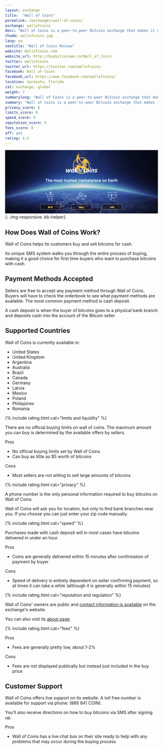 ```yaml
---
layout: exchange
title:  "Wall of Coins"
permalink: /exchanges/wall-of-coins/
exchange: wallofcoins
desc: "Wall of Coins is a peer-to-peer Bitcoin exchange that makes it easy to buy and sell bitcoins."
thumb: wallofcoins.jpg
lang: en
seotitle: "Wall of Coins Review"
website: WallofCoins.com
website_url: http://buybitcoinww.co/Wall_of_Coins
twitter: wallofcoins
twitter_url: https://twitter.com/wallofcoins
facebook: Wall of Coins
facebook_url: https://www.facebook.com/wallofcoins/
location: Sarasota, Florida
cat: exchange, global
weight: 7
summarylong: "Wall of Coins is a peer-to-peer Bitcoin exchange that makes it easy to buy and sell bitcoins."
summary: "Wall of Coins is a peer-to-peer Bitcoin exchange that makes it easy to buy and sell bitcoins."
privacy_score: 8
limits_score: 9
speed_score: 9
reputation_score: 9
fees_score: 8
aff: yes
rating: 4.3
---
```


![wall of coins review](/img/reviews/woc.png){: .img-responsive .kb-helper}

## How Does Wall of Coins Work? 

Wall of Coins helps its customers buy and sell bitcoins for cash. 

Its unique SMS system walks you through the entire process of buying, making it a good choice for first time buyers who want to purchase bitcoins with cash.

## Payment Methods Accepted
Sellers are free to accept any payment method through Wall of Coins. Buyers will have to check the orderbook to see what payment methods are available. The most common payment method is cash deposit. 

A cash deposit is when the buyer of bitcoins goes to a physical bank branch and deposits cash into the account of the Bitcoin seller

## Supported Countries
Wall of Coins is currently available in:

* United States
* United Kingdom
* Argentina
* Australia
* Brazil
* Canada
* Germany
* Latvia 
* Mexico
* Poland
* Philippines
* Romania

{% include rating.html cat="limits and liquidity" %} 

There are no official buying limits on wall of coins. The maximum amount you can buy is determined by the available offers by sellers.

<div class="exchange-pros exchange-pros-buylist col-md-6"> 
	<div class="exchange-pros-title">Pros</div> 
	<ul class="quick-info-pros"> 
		<li>No official buying limits set by Wall of Coins</li> 
		<li>Can buy as little as $5 worth of bitcoins</li>
	</ul> 
</div>

<div class="exchange-pros exchange-pros-buylist col-md-6"> 
	<div class="exchange-pros-title">Cons</div> 
	<ul class="quick-info-cons"> 
		<li>Most sellers are not willing to sell large amounts of bitcoins</li>
	</ul> 
</div>

{% include rating.html cat="privacy" %} 

A phone number is the only personal information required to buy bitcoins on Wall of Coins. 

Wall of Coins will ask you for location, but only to find bank branches near you. If you choose you can just enter your zip code manually. 

{% include rating.html cat="speed" %} 

Purchases made with cash deposit will in most cases have bitcoins delivered in under an hour.

<div class="exchange-pros exchange-pros-buylist col-md-6"> 
	<div class="exchange-pros-title">Pros</div> 
	<ul class="quick-info-pros"> 
		<li>Coins are generally delivered within 15 minutes after confirmation of payment by buyer</li>
	</ul> 
</div>

<div class="exchange-pros exchange-pros-buylist col-md-6"> 
	<div class="exchange-pros-title">Cons</div> 
	<ul class="quick-info-cons"> 
		<li>Speed of delivery is entirely dependent on seller confirming payment, so at times it can take a while (although it is generally within 15 minutes)</li>
	</ul> 
</div>

{% include rating.html cat="reputation and regulation" %} 

Wall of Coins' owners are public and [contact information is available](http://wallofcoins.com/en/contact) on the exchange's website. 

You can also visit its [about page](https://wallofcoins.com/en/about/). 

{% include rating.html cat="fees" %} 

<div class="exchange-pros exchange-pros-buylist col-md-6"> 
	<div class="exchange-pros-title">Pros</div> 
	<ul class="quick-info-pros"> 
		<li>Fees are generally pretty low, about 1-2%</li> 
	</ul> 
</div>

<div class="exchange-pros exchange-pros-buylist col-md-6"> 
	<div class="exchange-pros-title">Cons</div> 
	<ul class="quick-info-cons"> 
		<li>Fees are not displayed publically but instead just included in the buy price</li>
	</ul> 
</div>

## Customer Support
Wall of Coins offers live support on its website. A toll free number is available for support via phone:  (866 841 COIN). 

You'll also receive directions on how to buy bitcoins via SMS after signing up. 

<div class="exchange-pros exchange-pros-buylist col-md-12"> 
	<div class="exchange-pros-title">Pros</div> 
	<ul class="quick-info-pros"> 
		<li>Wall of Coins has a live chat box on their site ready to help with any problems that may occur during the buying process</li> 
	</ul> 
</div>